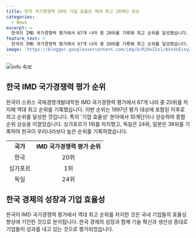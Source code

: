 ```yaml
---
title: 한국 국가경쟁력 20위 기업 효율성 역대 최고 10계단 상승
categories:
  - News
excerpt: >
  한국이 IMD 국가경쟁력 평가에서 67개 나라 중 20위를 기록해 최고 순위를 달성했습니다. 기업 효율성 분야에서 10계단 올라 종합 순위 상승을 이끌었고, 싱가포르가 1위를 차지했습니다. 독일은 24위, 일본은 38위로 우리나라보다 낮은 순위에 머물렀습니다.
feature_text: >
  한국이 IMD 국가경쟁력 평가에서 67개 나라 중 20위를 기록해 최고 순위를 달성했습니다. 기업 효율성 분야에서 10계단 올라 종합 순위 상승을 이끌었고, 싱가포르가 1위를 차지했습니다. 독일은 24위, 일본은 38위로 우리나라보다 낮은 순위에 머물렀습니다.
image: 'https://blogger.googleusercontent.com/img/b/R29vZ2xl/AVvXsEixyZcFfHzMRdzZMjFBmAUKJYCLCGyLL1o632UiGVXcaFdKo_bkvkuCioo0uUKlGfBVcT3P84aROyZIXSBEx3Aw5nCQ3pTgDom1WDC4m8eifvWiAmWEEVb4x6G_l8C0QH225ldMjyaFvpxGEBGNO37VmDTDMHGhJPq73UglMfDca1-0aw/s1600/blogspot.png'
---
```


<p><img src="https://blogger.googleusercontent.com/img/b/R29vZ2xl/AVvXsEixyZcFfHzMRdzZMjFBmAUKJYCLCGyLL1o632UiGVXcaFdKo_bkvkuCioo0uUKlGfBVcT3P84aROyZIXSBEx3Aw5nCQ3pTgDom1WDC4m8eifvWiAmWEEVb4x6G_l8C0QH225ldMjyaFvpxGEBGNO37VmDTDMHGhJPq73UglMfDca1-0aw/s1600/blogspot.png" alt="info 속보" /></p>

<h2 data-ke-size="size26">한국 IMD 국가경쟁력 평가 순위</h2>

<p data-ke-size="size16">한국이 스위스 국제경영개발대학원 IMD 국가경쟁력 평가에서 67개 나라 중 20위를 차지해 역대 최고 순위를 기록했습니다. 이번 순위는 1997년 평가 대상에 포함된 이후로 최고 순위를 달성한 것입니다. 특히 '기업 효율성' 분야에서 10계단이나 상승하여 종합 순위 상승을 이끌었습니다. 싱가포르가 1위를 차지했고, 독일은 24위, 일본은 38위를 기록하여 한국이 우리나라보다 높은 순위를 기록하였습니다.</p>

<table style="width: 709px; height: 116px;">
<tbody>
<tr>
<td style="text-align: center; height: 17px;"><b>국가</b></td>
<td style="text-align: center; height: 17px;"><b>IMD 국가경쟁력 평가 순위</b></td>
</tr>
<tr>
<td style="text-align: center; height: 17px;">한국</td>
<td style="text-align: center; height: 17px;">20위</td>
</tr>
<tr>
<td style="text-align: center; height: 17px;">싱가포르</td>
<td style="text-align: center; height: 17px;">1위</td>
</tr>
<tr>
<td style="text-align: center; height: 17px;">독일</td>
<td style="text-align: center; height: 17px;">24위</td>
</tr>
<tr>
<td style="text-align: center; height: 17px;">일본</td>
<td style="text-align: center; height: 17px;">38위</td>
</tr>
</tbody>
</table>

<h2 data-ke-size="size26">한국 경제의 성장과 기업 효율성</h2>

<p data-ke-size="size16">한국이 IMD 국가경쟁력 평가에서 역대 최고 순위를 차지한 것은 국내 기업들의 효율성 향상에 기인한 것으로 분석됩니다. 한국 경제의 성장과 함께 기술 혁신과 생산성 증대로 기업들이 성과를 내고 있는 것으로 평가되었습니다.</p>


